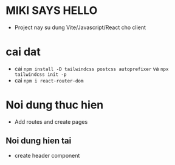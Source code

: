 # MIKI SAYS HELLO

- Project nay su dung Vite/Javascript/React cho client

# cai dat

- cai `npm install -D tailwindcss postcss autoprefixer` va `npx tailwindcss init -p`
- cai `npm i react-router-dom`

# Noi dung thuc hien

- Add routes and create pages

## Noi dung hien tai

- create header component
